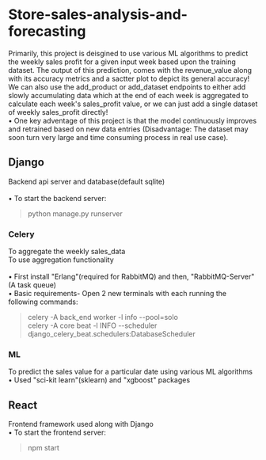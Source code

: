 # Store-sales-analysis-and-forecasting
Primarily, this project is deisgined to use various ML algorithms to predict the weekly sales profit for a given input week based upon the training dataset. The output of this prediction, comes with the revenue_value along with its accuracy metrics and a sactter plot to depict its general accuracy!<br />
We can also use the add_product or add_dataset endpoints to either add slowly accumulating data which at the end of each week is aggregated to calculate each week's sales_profit value, or we can just add a single dataset of weekly sales_profit directly!<br />
• One key adventage of this project is that the model continuously improves and retrained based on new data entries (Disadvantage: The dataset may soon turn very large and time consuming process in real use case).<br />

## Django
Backend api server and database(default sqlite) <br /><br />
• To start the backend server:
> python manage.py runserver

### Celery
To aggregate the weekly sales_data <br />
To use aggregation functionality<br /><br />
• First install "Erlang"(required for RabbitMQ) and then, "RabbitMQ-Server"(A task queue)<br />
• Basic requirements- Open 2 new terminals with each running the following commands: 
> celery -A back_end worker -l info --pool=solo     
> celery -A core beat -l INFO --scheduler django_celery_beat.schedulers:DatabaseScheduler

### ML
To predict the sales value for a particular date using various ML algorithms <br />
• Used "sci-kit learn"(sklearn) and "xgboost" packages

## React
Frontend framework used along with Django <br />
• To start the frontend server:
> npm start
